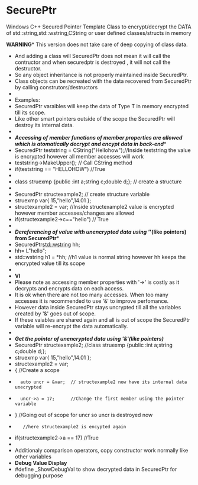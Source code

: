 # SecurePtr
Windows C++ Secured Pointer Template Class to encrypt/decrypt the DATA of std::string,std::wstring,CString or user defined classes/structs in memory

 ****WARNING***** This version does not take care of deep copying of class data.
*	 And adding a class will SecuredPtr does not mean it will call the contructor and when securedptr is destroyed , it will not call the destructor.
*    So any object inheritance is not properly maintained inside SecuredPtr.
*    Class objects can be recreated with the data recovered from SecuredPtr by calling construtors/destructors
*
*    Examples:
*    SecuredPtr<T> varaibles will keep the data of Type T in memory encrypted till its scope.
*    Like other smart pointers outside of the scope the SecuredPtr will destroy its internal data.
*
*    ***Accessing of member functions of member properties are allowed which is atomatically decrypt and encypt data in back-end****
*    SecuredPtr<CString> teststring  = CString("Hellohow");//Inside teststring the value is encrypted however all member accesses will work
*    teststring->MakeUpper(); // Call CString method
*    if(teststring == "HELLOHOW") //True
*
*    class struexmp {public :int a;string c;double d;}; // create a structure
*
*    SecuredPtr<struexmp> structexample2; // create structure variable
*    struexmp var{ 15,"hello",14.01 };
*    structexample2 = var; //Inside structexample2 value is encrypted however member accesses/changes are allowed
*    if(structexample2->c=="hello") // True
*
*    ***Dereferencing of value with unencrypted data using '*'(like pointers) from SecuredPtr***
*    SecuredPtr<std::wstring> hh;
*    hh= L"hello";
*    std::wstring h1 = *hh; //h1 value is normal string however hh keeps the encrypted value till its scope
*    
*    ****VI****
*    Please note as accessing member properties with '->' is costly as it decrypts and encrypts data on each access.
*    It is ok when there are not too many accesses. When too many accesses it is recommended to use '&' to improve perfomance.
*    However data inside SecuredPtr stays uncrypted till all the variables created by '&' goes out of scope.
*    If these vaiables are shared again and all is out of scope the SecuredPtr variable will re-encrypt the data automatically.
*
*    ***Get the pointer of unencrypted data using '&'(like pointers)***
*    SecuredPtr<struexmp> structexample2; //class struexmp {public :int a;string c;double d;};
*    struexmp var{ 15,"hello",14.01 };
*    structexample2 = var;
*    {                     //Create a scope
*       auto uncr = &var;  // structexample2 now have its internal data unecrypted
*       uncr->a = 17;      //Change the first member using the pointer variable
*    }                     //Going out of scope for uncr so uncr is destroyed now
*        //here structexample2 is encypted again
*    if(structexample2->a == 17) //True
*
*    Additionaly comparison operators, copy constructor work normally like other variables
*    ****Debug Value Display**** 
*    #define _ShowDebugVal to show decrypted data in SecuredPtr for debugging purpose
